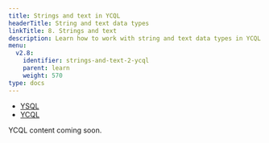 ```yaml
---
title: Strings and text in YCQL
headerTitle: String and text data types
linkTitle: 8. Strings and text
description: Learn how to work with string and text data types in YCQL.
menu:
  v2.8:
    identifier: strings-and-text-2-ycql
    parent: learn
    weight: 570
type: docs
---
```


<ul class="nav nav-tabs-alt nav-tabs-yb">

  <li >
    <a href="/preview/develop/learn/strings-and-text-ysql" class="nav-link">
      <i class="icon-postgres" aria-hidden="true"></i>
      YSQL
    </a>
  </li>

  <li >
    <a href="/preview/develop/learn/strings-and-text-ycql" class="nav-link active">
      <i class="icon-cassandra" aria-hidden="true"></i>
      YCQL
    </a>
  </li>

</ul>

YCQL content coming soon.
